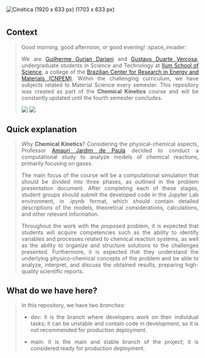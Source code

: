 ![Cinética (1920 x 633 px) (1703 x 633 px)](https://github.com/guilhermeilum/CQ/assets/107042962/8aa4b241-8b2d-4422-be80-38088fd099b8)
<h1 align="center"> </h1>

<h2 align="left"> Context </h2>
<blockquote> 
<p align="justify"> Good morning, good afternoon, or good evening! :space_invader: </p>
<p align="justify"> We are <a href="https://linktr.ee/guidariani">Guilherme Gurian Dariani</a> and <a href="https://linktr.ee/gustavovercosa">Gustavo Duarte Verçosa</a>, undergraduate students in Science and Technology at <a href="https://ilum.cnpem.br/">Ilum School of Science</a>, a college of the <a href="https://cnpem.br/">Brazilian Center for Research in Energy and Materials (CNPEM)</a>. Within the challenging curriculum, we have subjects related to Material Science every semester. This repository was created as part of the <strong>Chemical Kinetics</strong> course and will be constantly updated until the fourth semester concludes.</p>
<img src="https://img.shields.io/badge/STATUS-In%20progress-576CFB"> <img src="https://img.shields.io/badge/LICENCE-GNU%20General%20Public%20License%20v3.0-75CA75">
</blockquote> 

<h2 align="left"> Quick explanation </h2>
<blockquote> 
<p align="justify"> Why <strong>Chemical Kinetics</strong>? Considering the physical-chemical aspects, Professor <a href="https://github.com/amaurijp">Amauri Jardim de Paula</a> decided to conduct a computational study to analyze models of chemical reactions, primarily focusing on gases.</p>
<p align="justify"> The main focus of the course will be a computational simulation that should be divided into three phases, as outlined in the problem presentation document. After completing each of these stages, student groups should submit the developed code in the Jupyter Lab environment, in .ipynb format, which should contain detailed descriptions of the models, theoretical considerations, calculations, and other relevant information.</p>
<p align="justify"> Throughout the work with the proposed problem, it is expected that students will acquire competencies such as the ability to identify variables and processes related to chemical reaction systems, as well as the ability to organize and structure solutions to the challenges presented. Furthermore, it is expected that they understand the underlying physico-chemical concepts of the problem and be able to analyze, interpret, and discuss the obtained results, preparing high-quality scientific reports.</p>
</blockquote> 

<h2 align="left"> What do we have here? </h2>
<blockquote> 
<p align="justify"> In this repository, we have two <i>branches</i>:</p>
<ul>
  <li><p align="justify">dev: it is the branch where developers work on their individual tasks; it can be unstable and contain code in development, so it is not recommended for production deployment. </p></li>
  <li><p align="justify">main: it is the main and stable branch of the project; it is considered ready for production deployment.</p></li>
</ul>
</blockquote>
